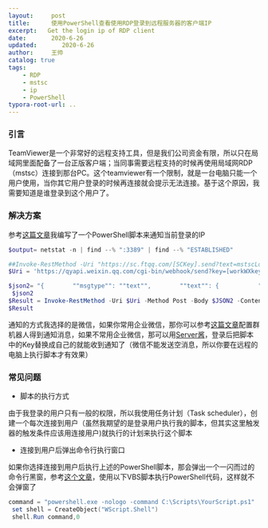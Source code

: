 ```yaml
---
layout:     post
title:      使用PowerShell查看使用RDP登录到远程服务器的客户端IP
excerpt:   Get the login ip of RDP client
date:       2020-6-26
updated:       2020-6-26
author:     王帅
catalog: true
tags:
    - RDP
    - mstsc
    - ip
    - PowerShell
typora-root-url: ..
---
```


### 引言
TeamViewer是一个非常好的远程支持工具，但是我们公司资金有限，所以只在局域网里面配备了一台正版客户端；当同事需要远程支持的时候再使用局域网RDP（mstsc）连接到那台PC。这个teamviewer有一个限制，就是一台电脑只能一个用户使用，当你其它用户登录的时候再连接就会提示无法连接。基于这个原因，我需要知道是谁登录到这个用户了。

### 解决方案

参考[这篇文章](https://serverfault.com/questions/361565/how-can-i-get-the-ip-address-of-a-remote-desktop-client-and-how-can-i-trigger-a)我编写了一个PowerShell脚本来通知当前登录的IP

```powershell
$output= netstat -n | find --% ":3389" | find --% "ESTABLISHED"

##Invoke-RestMethod -Uri "https://sc.ftqq.com/[SCKey].send?text=mstscLogin&desp=$output"
$Uri = 'https://qyapi.weixin.qq.com/cgi-bin/webhook/send?key=[workWXkey]'

$json2= "{        ""msgtype"": ""text"",        ""text"": {           ""content"": ""$output""        }   }"
 $json2
$Result = Invoke-RestMethod -Uri $Uri -Method Post -Body $JSON2 -ContentType "application/json"
$Result
```

通知的方式我选择的是微信，如果你常用企业微信，那你可以参考[这篇文章](https://work.weixin.qq.com/api/doc/90000/90136/91770)配置群机器人得到通知消息，如果不常用企业微信，那可以用[Server酱](http://sc.ftqq.com/3.version)，登录后把脚本中的Key替换成自己的就能收到通知了（微信不能发送空消息，所以你要在远程的电脑上执行脚本才有效果）

### 常见问题

* 脚本的执行方式

由于我登录的用户只有一般的权限，所以我使用任务计划（Task scheduler），创建一个每次连接到用户（虽然我期望的是登录用户执行我的脚本，但其实这里触发器的触发条件应该用连接用户)就执行的计划来执行这个脚本

* 连接到用户后弹出命令行执行窗口

如果你选择连接到用户后执行上述的PowerShell脚本，那会弹出一个一闪而过的命令行黑窗，参考[这个文章](https://social.technet.microsoft.com/Forums/windows/en-US/24d1b052-b56d-4a34-b39b-602ca84cf4bd/task-scheduler-hidden-powershell-with-no-popup?forum=winserverpowershell)，使用以下VBS脚本执行PowerShell代码，这样就不会弹窗了

```powershell
command = "powershell.exe -nologo -command C:\Scripts\YourScript.ps1"
 set shell = CreateObject("WScript.Shell")
 shell.Run command,0
```



